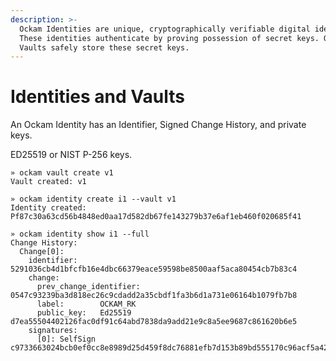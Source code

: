 ```yaml
---
description: >-
  Ockam Identities are unique, cryptographically verifiable digital identities.
  These identities authenticate by proving possession of secret keys. Ockam
  Vaults safely store these secret keys.
---
```


# Identities and Vaults

An Ockam Identity has an Identifier, Signed Change History, and private keys.

ED25519 or NIST P-256 keys.

```shell-session
» ockam vault create v1
Vault created: v1

» ockam identity create i1 --vault v1
Identity created: Pf87c30a63cd56b4848ed0aa17d582db67fe143279b37e6af1eb460f020685f41
```



```
» ockam identity show i1 --full
Change History:
  Change[0]:
    identifier: 5291036cb4d1bfcfb16e4dbc66379eace59598be8500aaf5aca80454cb7b83c4
    change:
      prev_change_identifier: 0547c93239ba3d818ec26c9cdadd2a35cbdf1fa3b6d1a731e06164b1079fb7b8
      label:        OCKAM_RK
      public_key:   Ed25519 d7ea55504402126fac0df91c64abd7838da9add21e9c8a5ee9687c861620b6e5
    signatures:
      [0]: SelfSign c9733663024bcb0ef0cc8e8989d25d459f8dc76881efb7d153b89bd555170c96acf5a4228f710fb4ad28caf6bdfdc3aaafc93bfabeb0b558f9a802aeafdcf407
```
